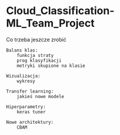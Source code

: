 # Cloud_Classification-ML_Team_Project

Co trzeba jeszcze zrobić


    
    Balans klas:
        funkcja straty
        prog klasyfikacji
        metryki skupione na klasie 

    Wizualizacja:
        wykresy

    Transfer learning:
        jakieś nowe modele

    Hiperparametry:
        keras tuner
    
    Nowe architektury:
        CBAM 
        

